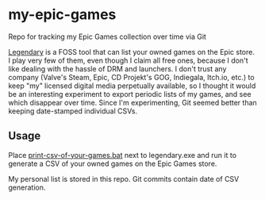 # my-epic-games
Repo for tracking my Epic Games collection over time via Git


[Legendary](https://github.com/derrod/legendary/releases) is a FOSS tool that can list your owned games on the Epic store. I play very few of them, even though I claim all free ones, because I don't like dealing with the hassle of DRM and launchers. I don't trust any company (Valve's Steam, Epic, CD Projekt's GOG, Indiegala, Itch.io, etc.) to keep "my" licensed digital media perpetually available, so I thought it would be an interesting experiment to export periodic lists of my games, and see which disappear over time. Since I'm experimenting, Git seemed better than keeping date-stamped individual CSVs. 

## Usage
Place [print-csv-of-your-games.bat](/print-csv-of-your-games.bat) next to legendary.exe and run it to generate a CSV of your owned games on the Epic Games store.

My personal list is stored in this repo. Git commits contain date of CSV generation.